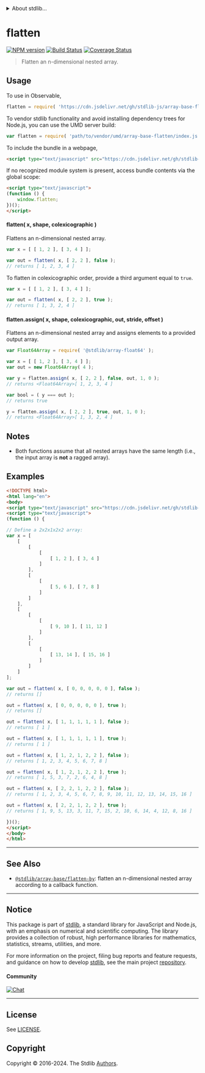 <!--

@license Apache-2.0

Copyright (c) 2023 The Stdlib Authors.

Licensed under the Apache License, Version 2.0 (the "License");
you may not use this file except in compliance with the License.
You may obtain a copy of the License at

   http://www.apache.org/licenses/LICENSE-2.0

Unless required by applicable law or agreed to in writing, software
distributed under the License is distributed on an "AS IS" BASIS,
WITHOUT WARRANTIES OR CONDITIONS OF ANY KIND, either express or implied.
See the License for the specific language governing permissions and
limitations under the License.

-->


<details>
  <summary>
    About stdlib...
  </summary>
  <p>We believe in a future in which the web is a preferred environment for numerical computation. To help realize this future, we've built stdlib. stdlib is a standard library, with an emphasis on numerical and scientific computation, written in JavaScript (and C) for execution in browsers and in Node.js.</p>
  <p>The library is fully decomposable, being architected in such a way that you can swap out and mix and match APIs and functionality to cater to your exact preferences and use cases.</p>
  <p>When you use stdlib, you can be absolutely certain that you are using the most thorough, rigorous, well-written, studied, documented, tested, measured, and high-quality code out there.</p>
  <p>To join us in bringing numerical computing to the web, get started by checking us out on <a href="https://github.com/stdlib-js/stdlib">GitHub</a>, and please consider <a href="https://opencollective.com/stdlib">financially supporting stdlib</a>. We greatly appreciate your continued support!</p>
</details>

# flatten

[![NPM version][npm-image]][npm-url] [![Build Status][test-image]][test-url] [![Coverage Status][coverage-image]][coverage-url] <!-- [![dependencies][dependencies-image]][dependencies-url] -->

> Flatten an n-dimensional nested array.



<section class="usage">

## Usage

To use in Observable,

```javascript
flatten = require( 'https://cdn.jsdelivr.net/gh/stdlib-js/array-base-flatten@umd/browser.js' )
```

To vendor stdlib functionality and avoid installing dependency trees for Node.js, you can use the UMD server build:

```javascript
var flatten = require( 'path/to/vendor/umd/array-base-flatten/index.js' )
```

To include the bundle in a webpage,

```html
<script type="text/javascript" src="https://cdn.jsdelivr.net/gh/stdlib-js/array-base-flatten@umd/browser.js"></script>
```

If no recognized module system is present, access bundle contents via the global scope:

```html
<script type="text/javascript">
(function () {
    window.flatten;
})();
</script>
```

#### flatten( x, shape, colexicographic )

Flattens an n-dimensional nested array.

```javascript
var x = [ [ 1, 2 ], [ 3, 4 ] ];

var out = flatten( x, [ 2, 2 ], false );
// returns [ 1, 2, 3, 4 ]
```

To flatten in colexicographic order, provide a third argument equal to `true`.

```javascript
var x = [ [ 1, 2 ], [ 3, 4 ] ];

var out = flatten( x, [ 2, 2 ], true );
// returns [ 1, 3, 2, 4 ]
```

#### flatten.assign( x, shape, colexicographic, out, stride, offset )

Flattens an n-dimensional nested array and assigns elements to a provided output array.

```javascript
var Float64Array = require( '@stdlib/array-float64' );

var x = [ [ 1, 2 ], [ 3, 4 ] ];
var out = new Float64Array( 4 );

var y = flatten.assign( x, [ 2, 2 ], false, out, 1, 0 );
// returns <Float64Array>[ 1, 2, 3, 4 ]

var bool = ( y === out );
// returns true

y = flatten.assign( x, [ 2, 2 ], true, out, 1, 0 );
// returns <Float64Array>[ 1, 3, 2, 4 ]
```

</section>

<!-- /.usage -->

<section class="notes">

## Notes

-   Both functions assume that all nested arrays have the same length (i.e., the input array is **not** a ragged array).

</section>

<!-- /.notes -->

<section class="examples">

## Examples

<!-- eslint no-undef: "error" -->

```html
<!DOCTYPE html>
<html lang="en">
<body>
<script type="text/javascript" src="https://cdn.jsdelivr.net/gh/stdlib-js/array-base-flatten@umd/browser.js"></script>
<script type="text/javascript">
(function () {

// Define a 2x2x1x2x2 array:
var x = [
    [
        [
            [
                [ 1, 2 ], [ 3, 4 ]
            ]
        ],
        [
            [
                [ 5, 6 ], [ 7, 8 ]
            ]
        ]
    ],
    [
        [
            [
                [ 9, 10 ], [ 11, 12 ]
            ]
        ],
        [
            [
                [ 13, 14 ], [ 15, 16 ]
            ]
        ]
    ]
];

var out = flatten( x, [ 0, 0, 0, 0, 0 ], false );
// returns []

out = flatten( x, [ 0, 0, 0, 0, 0 ], true );
// returns []

out = flatten( x, [ 1, 1, 1, 1, 1 ], false );
// returns [ 1 ]

out = flatten( x, [ 1, 1, 1, 1, 1 ], true );
// returns [ 1 ]

out = flatten( x, [ 1, 2, 1, 2, 2 ], false );
// returns [ 1, 2, 3, 4, 5, 6, 7, 8 ]

out = flatten( x, [ 1, 2, 1, 2, 2 ], true );
// returns [ 1, 5, 3, 7, 2, 6, 4, 8 ]

out = flatten( x, [ 2, 2, 1, 2, 2 ], false );
// returns [ 1, 2, 3, 4, 5, 6, 7, 8, 9, 10, 11, 12, 13, 14, 15, 16 ]

out = flatten( x, [ 2, 2, 1, 2, 2 ], true );
// returns [ 1, 9, 5, 13, 3, 11, 7, 15, 2, 10, 6, 14, 4, 12, 8, 16 ]

})();
</script>
</body>
</html>
```

</section>

<!-- /.examples -->

<!-- Section for related `stdlib` packages. Do not manually edit this section, as it is automatically populated. -->

<section class="related">

* * *

## See Also

-   <span class="package-name">[`@stdlib/array-base/flatten-by`][@stdlib/array/base/flatten-by]</span><span class="delimiter">: </span><span class="description">flatten an n-dimensional nested array according to a callback function.</span>

</section>

<!-- /.related -->

<!-- Section for all links. Make sure to keep an empty line after the `section` element and another before the `/section` close. -->


<section class="main-repo" >

* * *

## Notice

This package is part of [stdlib][stdlib], a standard library for JavaScript and Node.js, with an emphasis on numerical and scientific computing. The library provides a collection of robust, high performance libraries for mathematics, statistics, streams, utilities, and more.

For more information on the project, filing bug reports and feature requests, and guidance on how to develop [stdlib][stdlib], see the main project [repository][stdlib].

#### Community

[![Chat][chat-image]][chat-url]

---

## License

See [LICENSE][stdlib-license].


## Copyright

Copyright &copy; 2016-2024. The Stdlib [Authors][stdlib-authors].

</section>

<!-- /.stdlib -->

<!-- Section for all links. Make sure to keep an empty line after the `section` element and another before the `/section` close. -->

<section class="links">

[npm-image]: http://img.shields.io/npm/v/@stdlib/array-base-flatten.svg
[npm-url]: https://npmjs.org/package/@stdlib/array-base-flatten

[test-image]: https://github.com/stdlib-js/array-base-flatten/actions/workflows/test.yml/badge.svg?branch=main
[test-url]: https://github.com/stdlib-js/array-base-flatten/actions/workflows/test.yml?query=branch:main

[coverage-image]: https://img.shields.io/codecov/c/github/stdlib-js/array-base-flatten/main.svg
[coverage-url]: https://codecov.io/github/stdlib-js/array-base-flatten?branch=main

<!--

[dependencies-image]: https://img.shields.io/david/stdlib-js/array-base-flatten.svg
[dependencies-url]: https://david-dm.org/stdlib-js/array-base-flatten/main

-->

[chat-image]: https://img.shields.io/gitter/room/stdlib-js/stdlib.svg
[chat-url]: https://app.gitter.im/#/room/#stdlib-js_stdlib:gitter.im

[stdlib]: https://github.com/stdlib-js/stdlib

[stdlib-authors]: https://github.com/stdlib-js/stdlib/graphs/contributors

[umd]: https://github.com/umdjs/umd
[es-module]: https://developer.mozilla.org/en-US/docs/Web/JavaScript/Guide/Modules

[deno-url]: https://github.com/stdlib-js/array-base-flatten/tree/deno
[deno-readme]: https://github.com/stdlib-js/array-base-flatten/blob/deno/README.md
[umd-url]: https://github.com/stdlib-js/array-base-flatten/tree/umd
[umd-readme]: https://github.com/stdlib-js/array-base-flatten/blob/umd/README.md
[esm-url]: https://github.com/stdlib-js/array-base-flatten/tree/esm
[esm-readme]: https://github.com/stdlib-js/array-base-flatten/blob/esm/README.md
[branches-url]: https://github.com/stdlib-js/array-base-flatten/blob/main/branches.md

[stdlib-license]: https://raw.githubusercontent.com/stdlib-js/array-base-flatten/main/LICENSE

<!-- <related-links> -->

[@stdlib/array/base/flatten-by]: https://github.com/stdlib-js/array-base-flatten-by/tree/umd

<!-- </related-links> -->

</section>

<!-- /.links -->
